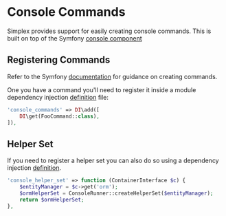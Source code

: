 Console Commands
================

Simplex provides support for easily creating console commands. This is built on top of the Symfony 
[console component](http://symfony.com/doc/current/components/console.html)


Registering Commands
--------------------

Refer to the Symfony [documentation](http://symfony.com/doc/current/console.html) for guidance on creating commands.

One you have a command you'll need to register it inside a module dependency injection [definition]((http://php-di.org/) ) file:

```php
'console_commands' => DI\add([
    DI\get(FooCommand::class),
]),
```
    

Helper Set
----------

If you need to register a helper set you can also do so using a dependency injection [definition](http://php-di.org/doc/definition-overriding.html#arrays).

```php
'console_helper_set' => function (ContainerInterface $c) {
    $entityManager = $c->get('orm');
    $ormHelperSet = ConsoleRunner::createHelperSet($entityManager);
    return $ormHelperSet;
},

```
